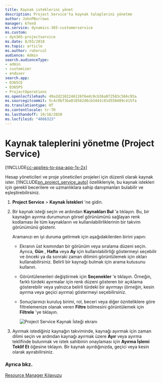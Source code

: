 ```yaml
---
title: Kaynak isteklerini yönet
description: Project Service'ta kaynak taleplerini yönetme
author: JohnPBurrows
manager: kfend
ms.service: dynamics-365-customerservice
ms.custom:
- dyn365-projectservice
ms.date: 8/03/2018
ms.topic: article
ms.author: ruhercul
audience: Admin
search.audienceType:
- admin
- customizer
- enduser
search.app:
- D365CE
- D365PS
- ProjectOperations
ms.openlocfilehash: 49a2d2102246126f6edc9cb36a072583c566c95a
ms.sourcegitcommit: 5c4c9bf3ba018562d6cb3443c01d550489c415fa
ms.translationtype: HT
ms.contentlocale: tr-TR
ms.lasthandoff: 10/16/2020
ms.locfileid: "4086323"
---
```

# <a name="manage-resource-requests-project-service"></a>Kaynak taleplerini yönetme (Project Service)

[!INCLUDE[cc-applies-to-psa-app-1x-2x](../includes/cc-applies-to-psa-app-1x-2x.md)]

Hesap yöneticileri ve proje yöneticileri projeleri için düzenli olarak kaynak ister. [!INCLUDE[pn_project_service_auto](../includes/pn-project-service-auto.md)] özellikleriyle, bu kaynak istekleri için gerekli becerilere ve uzmanlıklara sahip danışmanları bulabilir ve eşleştirebilirsiniz.  
  
1. **Project Service** > **Kaynak İstekleri** 'ne gidin.  
  
2. Bir kaynak isteği seçin ve ardından **Kaynakları Bul** 'a tıklayın. Bu, bir kaynağın ayırma durumunun görsel görünümünü sağlayan renk kodlaması ile tüm kaynakların ve kullanılabilirliklerinin bir takvim görünümünü gösterir.  
  
    Aramanızı en iyi duruma getirmek için aşağıdakilerden birini yapın:  
  
   -   Ekranın üst kısmından bir görünüm veya sıralama düzeni seçin. Ayrıca, **Gün** , **Hafta** veya **Ay** için kullanılabilirliği göstermeyi seçebilir ve önceki ya da sonraki zaman dilimini görüntülemek için okları kullanabilirsiniz. Belirli bir kaynağı bulmak için arama kutusunu kullanın.  
  
   -   Görüntülenenleri değiştirmek için **Seçenekler** 'e tıklayın. Örneğin, farklı türdeki ayırmalar için renk düzeni gösteren bir açıklama gösterebilir veya yalnızca belirli türdeki bir ayırmayı (örneğin, kesin ayırma veya geçici ayırma) göstermeyi seçebilirsiniz.  
  
   -   Sonuçlarınızı kuruluş birimi, rol, beceri veya diğer özniteliklere göre filtrelemenize olanak veren **Filtre** bölmesini görüntülemek için **Filtrele** 'ye tıklayın.  
  
       ![Project Service Kaynak İsteği ekranı](../psa/media/project-service-resource-request-screen.png "Project Service Kaynak İsteği ekranı")  
  
3. Ayırmak istediğiniz kaynağın takviminde, kaynağı ayırmak için zaman dilimi seçin ve ardından kaynağı ayırmak üzere **Ayır** veya ayırma teklifinde bulunmak ve istek sahibinin onaylaması için **Ayırma İşlemi Teklif Et** öğesine tıklayın. Bir kaynak ayırdığınızda, geçici veya kesin olarak ayırabilirsiniz.  
  
### <a name="see-also"></a>Ayrıca bkz.  
 [Resource Manager Kılavuzu](../psa/resource-manager-guide.md)
